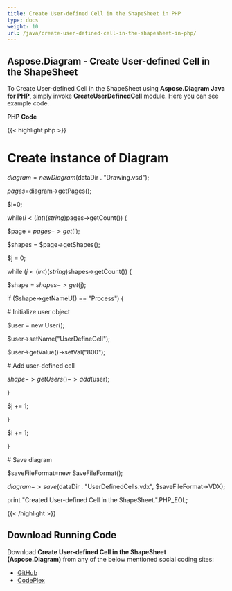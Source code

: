 ```yaml
---
title: Create User-defined Cell in the ShapeSheet in PHP
type: docs
weight: 10
url: /java/create-user-defined-cell-in-the-shapesheet-in-php/
---
```


## **Aspose.Diagram - Create User-defined Cell in the ShapeSheet**
To Create User-defined Cell in the ShapeSheet using **Aspose.Diagram Java for PHP**, simply invoke **CreateUserDefinedCell** module. Here you can see example code.

**PHP Code**

{{< highlight php >}}

 # Create instance of Diagram

$diagram=new Diagram($dataDir . "Drawing.vsd");

$pages=$diagram->getPages();

$i=0;

while($i<(int)(string)$pages->getCount()) {

$page = $pages->get($i);

$shapes = $page->getShapes();

$j = 0;

while ($j<(int)(string)$shapes->getCount()) {

$shape = $shapes->get($j);

if ($shape->getNameU() == "Process") {

\# Initialize user object

$user = new User();

$user->setName("UserDefineCell");

$user->getValue()->setVal("800");

\# Add user-defined cell

$shape->getUsers()->add($user);

}

$j += 1;

}

$i += 1;

}

\# Save diagram

$saveFileFormat=new SaveFileFormat();

$diagram->save($dataDir . "UserDefinedCells.vdx", $saveFileFormat->VDX);

print "Created User-defined Cell in the ShapeSheet.".PHP_EOL;

{{< /highlight >}}
## **Download Running Code**
Download **Create User-defined Cell in the ShapeSheet (Aspose.Diagram)** from any of the below mentioned social coding sites:

- [GitHub](https://github.com/asposediagram/Aspose.Diagram-for-Java/blob/master/Plugins/Aspose_Diagram_Java_for_PHP/src/aspose/diagram/WorkingwithUserdefinedCells/CreateUserDefinedCell.php)
- [CodePlex](https://asposediagramjavaphp.codeplex.com/SourceControl/latest#src/aspose/diagram/WorkingwithUserdefinedCells/CreateUserDefinedCell.php)
